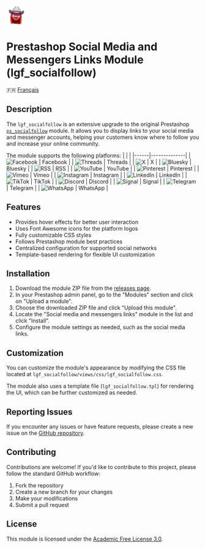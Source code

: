 <img src="logo.png" alt="My Logo" width="50" />

# Prestashop Social Media and Messengers Links Module (lgf_socialfollow)
🇫🇷 [Français](README.fr.md)
## Description

The `lgf_socialfollow` is an extensive upgrade to the original Prestashop [`ps_socialfollow`](https://github.com/PrestaShop/ps_socialfollow) module. It allows you to display links to your social media and messenger accounts, helping your customers know where to follow you and increase your online community.

The module supports the following platforms:
|  |  |
|------|--------------|
| ![Facebook](https://img.icons8.com/ios-filled/24/1877F2/facebook.png) | Facebook |
| ![Threads](https://img.icons8.com/?size=24&id=oykyblY20T6o&format=png&color=ffffff) | Threads |
| ![X](https://img.icons8.com/ios-filled/24/1DA1F2/x.png) | X |
| ![Bluesky](https://img.icons8.com/?size=24&id=9229&format=png&color=339AF0) | Bluesky |
| ![RSS](https://img.icons8.com/ios-filled/24/FFA500/rss.png) | RSS |
| ![YouTube](https://img.icons8.com/ios-filled/24/FF0000/youtube.png) | YouTube |
| ![Pinterest](https://img.icons8.com/ios-filled/24/E60023/pinterest.png) | Pinterest |
| ![Vimeo](https://img.icons8.com/ios-filled/24/1AB7EA/vimeo.png) | Vimeo |
| ![Instagram](https://img.icons8.com/ios-filled/24/C13584/instagram.png) | Instagram |
| ![LinkedIn](https://img.icons8.com/ios-filled/24/0A66C2/linkedin.png) | LinkedIn |
| ![TikTok](https://img.icons8.com/ios-filled/24/FFFFFF/tiktok.png) | TikTok |
| ![Discord](https://img.icons8.com/ios-filled/24/5865F2/discord.png) | Discord |
| ![Signal](https://img.icons8.com/ios-filled/24/3A76F0/signal-app.png) | Signal |
| ![Telegram](https://img.icons8.com/ios-filled/24/0088CC/telegram.png) | Telegram |
| ![WhatsApp](https://img.icons8.com/ios-filled/24/25D366/whatsapp.png) | WhatsApp |





## Features

- Provides hover effects for better user interaction
- Uses Font Awesome icons for the platform logos
- Fully customizable CSS styles
- Follows Prestashop module best practices
- Centralized configuration for supported social networks
- Template-based rendering for flexible UI customization

## Installation

1. Download the module ZIP file from the [releases page](https://github.com/flaggalagga/lgf_socialfollow/releases).
2. In your Prestashop admin panel, go to the "Modules" section and click on "Upload a module".
3. Choose the downloaded ZIP file and click "Upload this module".
4. Locate the "Social media and messengers links" module in the list and click "Install".
5. Configure the module settings as needed, such as the social media links.

## Customization

You can customize the module's appearance by modifying the CSS file located at `lgf_socialfollow/views/css/lgf_socialfollow.css`. 

The module also uses a template file (`lgf_socialfollow.tpl`) for rendering the UI, which can be further customized as needed.

## Reporting Issues

If you encounter any issues or have feature requests, please create a new issue on the [GitHub repository](https://github.com/flaggalagga/lgf_socialfollow/issues).

## Contributing

Contributions are welcome! If you'd like to contribute to this project, please follow the standard GitHub workflow:

1. Fork the repository
2. Create a new branch for your changes
3. Make your modifications
4. Submit a pull request

## License

This module is licensed under the [Academic Free License 3.0](https://opensource.org/license/afl-3-0-php).
